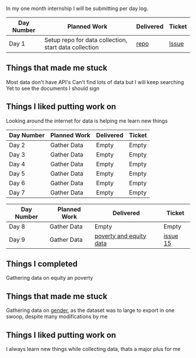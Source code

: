 In my one month internship I will be submitting per day log.


| Day Number  |  Planned Work | Delivered| Ticket |
|---|---|---|---|
| Day 1  | Setup repo for data collection, start data collection  | [repo](https://github.com/prondubuisi/societal-issues-stats)  | [Issue](https://github.com/prondubuisi/societal-issues-stats/issues)  |

## Things that made me stuck
Most data don't have API's
Can't find lots of data but I will keep searching
Yet to see the documents I should sign

## Things I liked putting work on 
Looking around the internet for data is helping me learn new things

| Day Number  |  Planned Work | Delivered| Ticket |
|---|---|---|---|
| Day 2  | Gather Data  | Empty  | Empty  |
| Day 3  | Gather Data  | Empty  | Empty  |
| Day 4  | Gather Data  | Empty  | Empty  |
| Day 5  | Gather Data  | Empty  | Empty  |
| Day 6  | Gather Data  | Empty  | Empty  |
| Day 7  | Gather Data  | Empty  | Empty  |

 Day Number  |  Planned Work | Delivered| Ticket |
|---|---|---|---|
| Day 8  | Gather Data  | Empty  | Empty  |
| Day 9  | Gather Data  | [poverty and equity data](https://github.com/tapaswenipathak/TheLesserNumber/pull/39)  |  [issue 15](https://github.com/tapaswenipathak/TheLesserNumber/issues/15) |

## Things I completed
Gathering data on equity an poverty
## Things that made me stuck
Gathering data on [gender](https://databank.worldbank.org/data/source/gender-statistics/Type/METADATA/preview/on), as the dataset was to large to export in one swoop, despite many modifications by me
## Things I liked putting work on

I always learn new things while collecting data, thats a major plus for me








